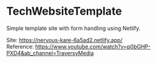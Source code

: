 # TechWebsiteTemplate
Simple template site with form handling using Netlify.

Site: https://nervous-kare-6a5ad2.netlify.app/ <br/>
Reference: https://www.youtube.com/watch?v=p0bGHP-PXD4&ab_channel=TraversyMedia

